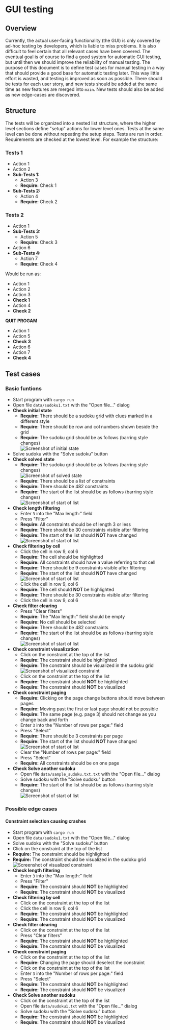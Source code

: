 # GUI testing

## Overview

Currently, the actual user-facing functionality (the GUI) is only covered by ad-hoc testing by developers, which is liable to miss problems.
It is also difficult to feel certain that all relevant cases have been covered.
The eventual goal is of course to find a good system for automatic GUI testing, but until then we should improve the reliability of manual testing.
The purpose of this document is to define test cases for manual testing in a way that should provide a good base for automatic testing later.
This way little effort is wasted, and testing is improved as soon as possible.
There should be tests for each user story, and new tests should be added at the same time as new features are merged into `main`.
New tests should also be added as new edge-cases are discovered.

## Structure

The tests will be organized into a nested list structure, where the higher level sections define "setup" actions for lower level ones.
Tests at the same level can be done without repeating the setup steps.
Tests are run in order.
Requirements are checked at the lowest level. For example the structure:


### Tests 1
- Action 1
- Action 2
- **Sub-Tests 1:**
    - Action 3
    - **Require:** Check 1
- **Sub-Tests 2:**
    - Action 4
    - **Require:** Check 2
### Tests 2
- Action 1
- **Sub-Tests 3:**
    - Action 5
    - **Require:** Check 3
- Action 6
- **Sub-Tests 4:**
    - Action 7
    - **Require:** Check 4

Would be run as:
- Action 1
- Action 2
- Action 3
- **Check 1**
- Action 4
- **Check 2**

**QUIT PROGAM**

- Action 1
- Action 5
- **Check 3**
- Action 6
- Action 7
- **Check 4**

## Test cases

### Basic funtions
- Start program with `cargo run`
- Open file `data/sudoku1.txt` with the "Open file..." dialog
- **Check initial state**
    - **Require:** There should be a sudoku grid with clues marked in a different style
    - **Require:** There should be row and col numbers shown beside the grid
    - **Require:** The sudoku grid should be as follows (barring style changes)  
    ![Screenshot of initial state](initial.png "Initial sudoku state")  
- Solve sudoku with the "Solve sudoku" button
- **Check solved state**
    - **Require:** The sudoku grid should be as follows (barring style changes)  
    ![Screenshot of solved state](solved.png "Solved sudoku state")  
    - **Require:** There should be a list of constraints
    - **Require:** There should be 482 constraints
    - **Require:** The start of the list should be as follows (barring style changes)  
    ![Screenshot of start of list](list_start.png "First three constraints")  
- **Check length filtering**
    - Enter `3` into the "Max length:" field
    - Press "Filter"
    - **Require:** All constraints should be of length 3 or less
    - **Require:** There should be 30 constraints visible after filtering
    - **Require:** The start of the list should **NOT** have changed  
    ![Screenshot of start of list](list_start.png "First three constraints")  
- **Check filtering by cell**
    - Click the cell in row 9, col 6
    - **Require:** The cell should be highlighted
    - **Require:** All constraints should have a value referring to that cell
    - **Require:** There should be 9 constraints visible after filtering
    - **Require:** The start of the list should **NOT** have changed  
    ![Screenshot of start of list](list_start.png "First three constraints")  
    - Click the cell in row 9, col 6
    - **Require:** The cell should **NOT** be highlighted
    - **Require:** There should be 30 constraints visible after filtering
    - Click the cell in row 9, col 6
- **Check filter clearing**
    - Press "Clear filters"
    - **Require:** The "Max length:" field should be empty
    - **Require:** No cell should be selected
    - **Require:** There should be 482 constraints
    - **Require:** The start of the list should be as follows (barring style changes)  
    ![Screenshot of start of list](list_start.png "First three constraints")
- **Check constraint visualization**
    - Click on the constraint at the top of the list
    - **Require:** The constraint should be highlighted
    - **Require:** The constraint should be visualized in the sudoku grid  
    ![Screenshot of visualized constraint](constraint_viz.png "Constraint visualized")  
    - Click on the constraint at the top of the list
    - **Require:** The constraint should **NOT** be highlighted
    - **Require:** The constraint should **NOT** be visualized
- **Check constraint paging**
    - **Require:** Clicking on the page change buttons should move between pages
    - **Require:** Moving past the first or last page should not be possible
    - **Require:** The same page (e.g. page 3) should not change as you change back and forth
    - Enter `3` into the "Number of rows per page:" field
    - Press "Select"
    - **Require:** There should be 3 constraints per page
    - **Require:** The start of the list should **NOT** have changed  
    ![Screenshot of start of list](list_start.png "First three constraints")  
    - Clear the "Number of rows per page:" field
    - Press "Select"
    - **Require:** All constraints should be on one page
- **Check Solve another sudoku**
    - Open file `data/sample_sudoku.txt.txt` with the "Open file..." dialog
    - Solve sudoku with the "Solve sudoku" button
    - **Require:** The start of the list should be as follows (barring style changes)  
    ![Screenshot of start of list](list_start_2.png "First three constraints")  

### Possible edge cases

#### Constraint selection causing crashes

- Start program with `cargo run`
- Open file `data/sudoku1.txt` with the "Open file..." dialog
- Solve sudoku with the "Solve sudoku" button
- Click on the constraint at the top of the list
- **Require:** The constraint should be highlighted
- **Require:** The constraint should be visualized in the sudoku grid  
![Screenshot of visualized constraint](constraint_viz.png "Constraint visualized")  
- **Check length filtering**
    - Enter `3` into the "Max length:" field
    - Press "Filter"
    - **Require:** The constraint should **NOT** be highlighted
    - **Require:** The constraint should **NOT** be visualized
- **Check filtering by cell**
    - Click on the constraint at the top of the list
    - Click the cell in row 9, col 6
    - **Require:** The constraint should **NOT** be highlighted
    - **Require:** The constraint should **NOT** be visualized
- **Check filter clearing**
    - Click on the constraint at the top of the list
    - Press "Clear filters"
    - **Require:** The constraint should **NOT** be highlighted
    - **Require:** The constraint should **NOT** be visualized
- **Check constraint paging**
    - Click on the constraint at the top of the list
    - **Require:** Changing the page should deselect the constraint 
    - Click on the constraint at the top of the list
    - Enter `3` into the "Number of rows per page:" field
    - Press "Select"
    - **Require:** The constraint should **NOT** be highlighted
    - **Require:** The constraint should **NOT** be visualized
- **Check Solve another sudoku**
    - Click on the constraint at the top of the list
    - Open file `data/sudoku1.txt` with the "Open file..." dialog
    - Solve sudoku with the "Solve sudoku" button
    - **Require:** The constraint should **NOT** be highlighted
    - **Require:** The constraint should **NOT** be visualized
